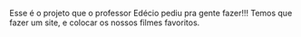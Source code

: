 Esse é o projeto que o professor Edécio pediu pra gente fazer!!!
Temos que fazer um site, e colocar os nossos filmes favoritos.